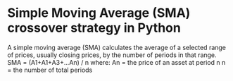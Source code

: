 <h1>Simple Moving Average (SMA) crossover strategy in Python</h1>
<p1>
  A simple moving average (SMA) calculates the average of a selected range of prices, usually closing prices, by the number of periods in that range.
  <p2>
    SMA = (A1+A1+A3+...An) / n
    where:
      An = the price of an asset at period n
      n = the number of total periods
  </p12>
</p1>
